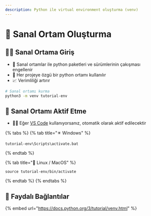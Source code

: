 ```yaml
---
description: Python ile virtual environment oluşturma (venv)
---
```


# 🌇 Sanal Ortam Oluşturma

## 🚴‍♂️ Sanal Ortama Giriş

* 🌇 Sanal ortamlar ile python paketleri ve sürümlerinin çakışması engellenir
* 🦄 Her projeye özgü bir python ortamı kullanılır
* 📈 Verimliliği artırır

```bash
# Sanal ortamı kurma
python3 -m venv tutorial-env
```

## 🐣 Sanal Ortamı Aktif Etme

* 💁‍♂️ Eğer [VS Code](https://code.visualstudio.com/) kullanıyorsanız, otomatik olarak aktif edilecektir

{% tabs %}
{% tab title="✴️ Windows" %}
```
tutorial-env\Scripts\activate.bat
```
{% endtab %}

{% tab title="🐧 Linux / MacOS" %}
```
source tutorial-env/bin/activate
```
{% endtab %}
{% endtabs %}

## 🔗 Faydalı Bağlantılar

{% embed url="https://docs.python.org/3/tutorial/venv.html" %}

